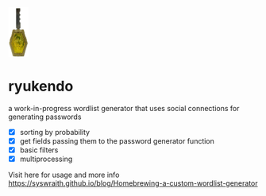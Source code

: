 <img src='./logo.png' height="100px">

# ryukendo 
a work-in-progress wordlist generator that uses social connections for generating passwords

- [x] sorting by probability
- [x] get fields passing them to the password generator function
- [x] basic filters
- [x] multiprocessing

Visit here for usage and more info https://syswraith.github.io/blog/Homebrewing-a-custom-wordlist-generator
